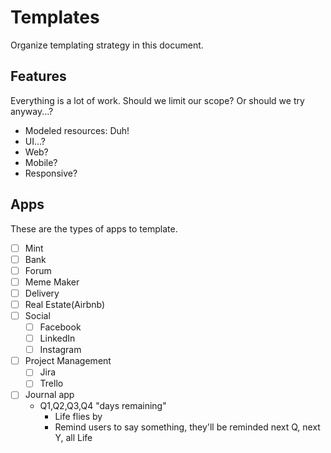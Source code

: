 # Templates
Organize templating strategy in this document.

## Features
Everything is a lot of work. Should we limit our scope? Or should we try anyway...?

- Modeled resources: Duh!
- UI...?
- Web?
- Mobile?
- Responsive?

## Apps
These are the types of apps to template.

- [ ] Mint
- [ ] Bank
- [ ] Forum
- [ ] Meme Maker
- [ ] Delivery
- [ ] Real Estate(Airbnb)
- [ ] Social
  - [ ] Facebook
  - [ ] LinkedIn
  - [ ] Instagram
- [ ] Project Management
  - [ ] Jira
  - [ ] Trello
- [ ] Journal app
  - Q1,Q2,Q3,Q4 "days remaining"
    - Life flies by
    - Remind users to say something, they'll be reminded next Q, next Y, all Life